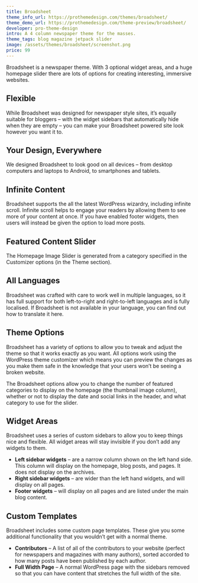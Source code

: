 ```yaml
---
title: Broadsheet
theme_info_url: https://prothemedesign.com/themes/broadsheet/
theme_demo_url: https://prothemedesign.com/theme-preview/broadsheet/
developer: pro-theme-design
intro: A 4 column newspaper theme for the masses.
theme_tags: blog magazine jetpack slider
image: /assets/themes/broadsheet/screenshot.png
price: 99
---
```

Broadsheet is a newspaper theme. With 3 optional widget areas, and a huge homepage slider there are lots of options for creating interesting, immersive websites.

## Flexible

While Broadsheet was designed for newspaper style sites, it’s equally suitable for bloggers – with the widget sidebars that automatically hide when they are empty – you can make your Broadsheet powered site look however you want it to.

## Your Design, Everywhere

We designed Broadsheet to look good on all devices – from desktop computers and laptops to Android, to smartphones and tablets.

## Infinite Content

Broadsheet supports the all the latest WordPress wizardry, including infinite scroll. Infinite scroll helps to engage your readers by allowing them to see more of your content at once. If you have enabled footer widgets, then users will instead be given the option to load more posts.

## Featured Content Slider

The Homepage Image Slider is generated from a category specified in the Customizer options (in the Theme section).

## All Languages

Broadsheet was crafted with care to work well in multiple languages, so it has full support for both left-to-right and right-to-left languages and is fully localised. If Broadsheet is not available in your language, you can find out how to translate it here.

## Theme Options

Broadsheet has a variety of options to allow you to tweak and adjust the theme so that it works exactly as you want. All options work using the WordPress theme customizer which means you can preview the changes as you make them safe in the knowledge that your users won’t be seeing a broken website.

The Broadsheet options allow you to change the number of featured categories to display on the homepage (the thumbnail image column), whether or not to display the date and social links in the header, and what category to use for the slider.

## Widget Areas

Broadsheet uses a series of custom sidebars to allow you to keep things nice and flexible. All widget areas will stay invisible if you don’t add any widgets to them.

* **Left sidebar widgets** – are a narrow column shown on the left hand side. This column will display on the homepage, blog posts, and pages. It does not display on the archives.
* **Right sidebar widgets** – are wider than the left hand widgets, and will display on all pages.
* **Footer widgets** – will display on all pages and are listed under the main blog content.

## Custom Templates

Broadsheet includes some custom page templates. These give you some additional functionality that you wouldn’t get with a normal theme.

* **Contributors** – A list of all of the contributors to your website (perfect for newspapers and magazines with many authors), sorted accorded to how many posts have been published by each author.
* **Full Width Page** – A normal WordPress page with the sidebars removed so that you can have content that stretches the full width of the site.
